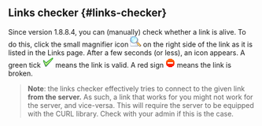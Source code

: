 ## Links checker {#links-checker}

Since version 1.8.8.4, you can (manually) check whether a link is alive. To do this, click the small magnifier icon ![](../assets/graphics223.png) on the right side of the link as it is listed in the Links page. After a few seconds (or less), an icon appears. A green tick ![](../assets/graphics224.png) means the link is valid. A red sign ![](../assets/graphics225.gif) means the link is broken.

> **Note**: the links checker effectively tries to connect to the given link **from the server.** As such, a link that works for you might not work for the server, and vice-versa. This will require the server to be equipped with the CURL library. Check with your admin if this is the case.

